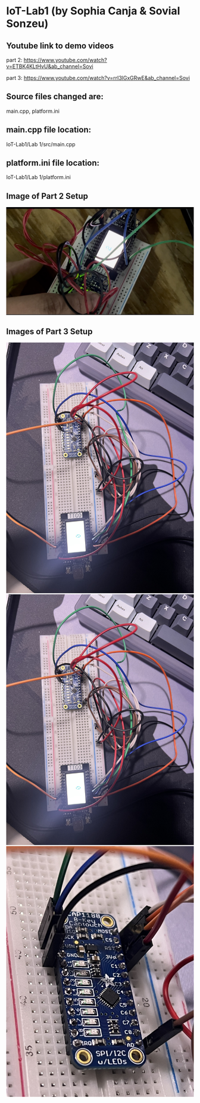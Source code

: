 # IoT-Lab1 (by Sophia Canja & Sovial Sonzeu)

## Youtube link to demo videos
part 2: https://www.youtube.com/watch?v=ETBK4KLtHvU&ab_channel=Sovi

part 3: https://www.youtube.com/watch?v=rrI3lGxGRwE&ab_channel=Sovi


## Source files changed are:
main.cpp, platform.ini

## main.cpp file location:
IoT-Lab1/Lab 1/src/main.cpp

## platform.ini file location:
IoT-Lab1/Lab 1/platform.ini

## Image of Part 2 Setup
![part2_pic1](images/lab1_part2.jpg)

## Images of Part 3 Setup
![part3_pic1](images/lab1_part3_1.jpg)
![part3_pic2](images/lab1_part3_2)
![part3_pic3](images/lab1_part3_3.jpg)
